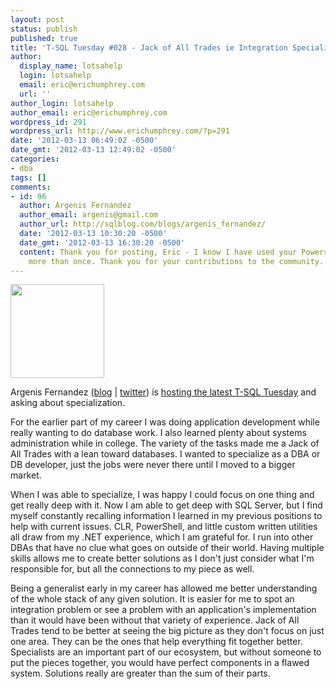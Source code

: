 ```yaml
---
layout: post
status: publish
published: true
title: 'T-SQL Tuesday #028 - Jack of All Trades ie Integration Specialist'
author:
  display_name: lotsahelp
  login: lotsahelp
  email: eric@erichumphrey.com
  url: ''
author_login: lotsahelp
author_email: eric@erichumphrey.com
wordpress_id: 291
wordpress_url: http://www.erichumphrey.com/?p=291
date: '2012-03-13 06:49:02 -0500'
date_gmt: '2012-03-13 12:49:02 -0500'
categories:
- dba
tags: []
comments:
- id: 96
  author: Argenis Fernandez
  author_email: argenis@gmail.com
  author_url: http://sqlblog.com/blogs/argenis_fernandez/
  date: '2012-03-13 10:30:20 -0500'
  date_gmt: '2012-03-13 16:30:20 -0500'
  content: Thank you for posting, Eric - I know I have used your Powershell scripts
    more than once. Thank you for your contributions to the community.
---
```

<p><a href="http://sqlblog.com/blogs/argenis_fernandez/archive/2012/03/05/t-sql-tuesday-028-jack-of-all-trades-master-of-none.aspx"><img class="alignleft size-full wp-image-293" title="TSQL2sDay150x150" src="/wp-content/uploads/2012/03/TSQL2sDay150x150_3D59E3C6.jpg" alt="" width="150" height="150" /></a></p>
<p>Argenis Fernandez (<a href="http://sqlblog.com/blogs/argenis_fernandez">blog</a> | <a href="http://twitter.com/#!/DBArgenis">twitter</a>) is <a href="http://sqlblog.com/blogs/argenis_fernandez/archive/2012/03/05/t-sql-tuesday-028-jack-of-all-trades-master-of-none.aspx">hosting the latest T-SQL Tuesday</a> and asking about specialization.</p>
<p>For the earlier part of my career I was doing application development while really wanting to do database work. I also learned plenty about systems administration while in college. The variety of the tasks made me a Jack of All Trades with a lean toward databases. I wanted to specialize as a DBA or DB developer, just the jobs were never there until I moved to a bigger market.</p>
<p>When I was able to specialize, I was happy I could focus on one thing and get really deep with it. Now I am able to get deep with SQL Server, but I find myself constantly recalling information I learned in my previous positions to help with current issues. CLR, PowerShell, and little custom written utilities all draw from my .NET experience, which I am grateful for. I run into other DBAs that have no clue what goes on outside of their world. Having multiple skills allows me to create better solutions as I don't just consider what I'm responsible for, but all the connections to my piece as well.</p>
<p>Being a generalist early in my career has allowed me better understanding of the whole stack of any given solution. It is easier for me to spot an integration problem or see a problem with an application's implementation than it would have been without that variety of experience. Jack of All Trades tend to be better at seeing the big picture as they don't focus on just one area. They can be the ones that help everything fit together better. Specialists are an important part of our ecosystem, but without someone to put the pieces together, you would have perfect components in a flawed system. Solutions really are greater than the sum of their parts.</p>

